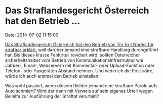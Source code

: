 Das Straflandesgericht Österreich hat den Betrieb \...
======================================================

Date: 2014-07-02 11:15:00

[Das Straflandesgericht Österreich hat den Betrieb von Tor Exit Nodes
für strafbar
erklärt](https://network23.org/blackoutaustria/2014/07/01/to-whom-it-my-concern/),
weil darüber jemand eine strafbare Handlung durchgeführt hat. Bis dieses
krasse Fehlurteil revidiert wird, sollten Österreicher sicherheitshalber
vom Betrieb von Kommunikationsinfrastruktur wie Jabber-, Email-,
Webservern mit Kommentar- oder Upload-Funktion oder Telefon- oder
Faxgeräten Abstand nehmen. Und wenn ich die Post wäre, würde ich auch
erstmal den Betrieb einstellen.

Was wohl passiert, wenn diesem Richter jemand eine strafbare Parole aufs
Auto schmiert? Wird der dann mit Verweis auf sein eigenes Urteil wegen
Beihilfe zur Ausführung der Straftat verurteilt?
